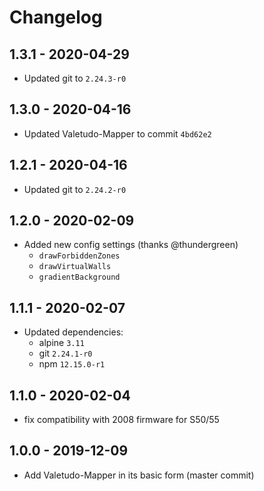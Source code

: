 # Changelog

## 1.3.1 - 2020-04-29

* Updated git to `2.24.3-r0`


## 1.3.0 - 2020-04-16

* Updated Valetudo-Mapper to commit `4bd62e2`


## 1.2.1 - 2020-04-16

* Updated git to `2.24.2-r0`


## 1.2.0 - 2020-02-09

* Added new config settings (thanks @thundergreen)
  * `drawForbiddenZones`
  * `drawVirtualWalls`
  * `gradientBackground`


## 1.1.1 - 2020-02-07

* Updated dependencies:
  * alpine `3.11`
  * git `2.24.1-r0`
  * npm `12.15.0-r1`


## 1.1.0 - 2020-02-04

* fix compatibility with 2008 firmware for S50/55


## 1.0.0 - 2019-12-09

* Add Valetudo-Mapper in its basic form (master commit)
